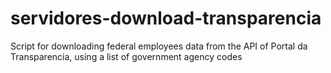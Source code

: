 # servidores-download-transparencia
Script for downloading federal employees data from the API of Portal da Transparencia, using a list of government agency codes

